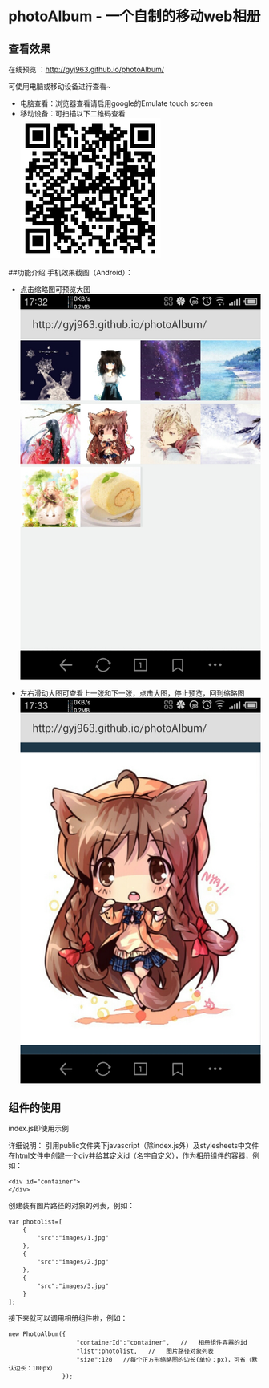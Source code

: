 photoAlbum - 一个自制的移动web相册
==============================
##  查看效果
在线预览 ：http://gyj963.github.io/photoAlbum/


可使用电脑或移动设备进行查看~

*	电脑查看：浏览器查看请启用google的Emulate touch screen
*	移动设备：可扫描以下二维码查看
	![photoAlbum](screenshot/photoAlbum-tdc.png)

##功能介绍
手机效果截图（Android）：

*	点击缩略图可预览大图
![photoAlbum](screenshot/1.jpg)


*	左右滑动大图可查看上一张和下一张，点击大图，停止预览，回到缩略图
![photoAlbum](screenshot/2.jpg)








##  组件的使用
index.js即使用示例

详细说明：
引用public文件夹下javascript（除index.js外）及stylesheets中文件
在html文件中创建一个div并给其定义id（名字自定义），作为相册组件的容器，例如：
```{bash}
<div id="container">
</div>
```

创建装有图片路径的对象的列表，例如：
```{bash}
var photolist=[
	{
		"src":"images/1.jpg"
	},
	{
		"src":"images/2.jpg"
	},
	{
		"src":"images/3.jpg"
	}
];
```

接下来就可以调用相册组件啦，例如：
```{bash}
new PhotoAlbum({
	               "containerId":"container",   //   相册组件容器的id
	               "list":photolist,   //   图片路径对象列表
				   "size":120   //每个正方形缩略图的边长(单位：px)，可省（默认边长：100px）
               });
```





